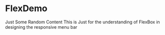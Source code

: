 # FlexDemo
Just Some Random Content This is Just for the understanding of FlexBox in designing the responsive menu bar
